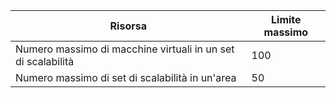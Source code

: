 Risorsa|Limite massimo
---|---
Numero massimo di macchine virtuali in un set di scalabilità|100
Numero massimo di set di scalabilità in un'area|50

<!---HONumber=AcomDC_0601_2016-->